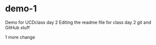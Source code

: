 # demo-1
Demo for UCDclass day 2
Editing the readme file for class day 2 git and GitHub stuff

1 more change